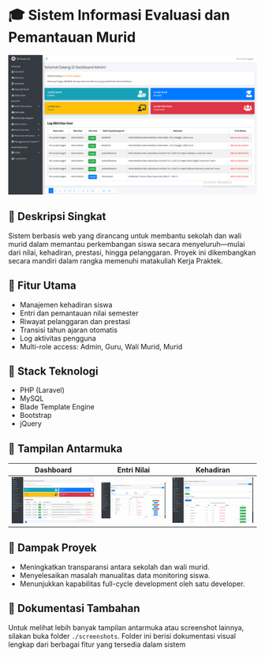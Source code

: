 # 🎓 Sistem Informasi Evaluasi dan Pemantauan Murid

<p align="center">
  <img src="screenshots/2._admin's_dashboard.png" width="700" alt="Dashboard Admin Screenshot"/>
</p>

## 📌 Deskripsi Singkat

Sistem berbasis web yang dirancang untuk membantu sekolah dan wali murid dalam memantau perkembangan siswa secara menyeluruh—mulai dari nilai, kehadiran, prestasi, hingga pelanggaran. Proyek ini dikembangkan secara mandiri dalam rangka memenuhi matakuliah Kerja Praktek.

## 🚀 Fitur Utama

- Manajemen kehadiran siswa
- Entri dan pemantauan nilai semester
- Riwayat pelanggaran dan prestasi
- Transisi tahun ajaran otomatis
- Log aktivitas pengguna
- Multi-role access: Admin, Guru, Wali Murid, Murid

## 🧰 Stack Teknologi

- PHP (Laravel)
- MySQL
- Blade Template Engine
- Bootstrap
- jQuery

## 📸 Tampilan Antarmuka

| Dashboard | Entri Nilai | Kehadiran |
|----------|-------------|-----------|
| ![Dashboard](screenshots/2._admin's_dashboard.png) | ![Nilai](screenshots/2.13_student's_grade_management.png) | ![Kehadiran](screenshots/2.12_student's_attendance_management.png) |

## 🏁 Dampak Proyek

- Meningkatkan transparansi antara sekolah dan wali murid.
- Menyelesaikan masalah manualitas data monitoring siswa.
- Menunjukkan kapabilitas full-cycle development oleh satu developer.

## 📁 Dokumentasi Tambahan

Untuk melihat lebih banyak tampilan antarmuka atau screenshot lainnya, silakan buka folder `./screenshots`. Folder ini berisi dokumentasi visual lengkap dari berbagai fitur yang tersedia dalam sistem
